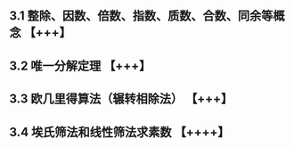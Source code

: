 ## 3.1 整除、因数、倍数、指数、质数、合数、同余等概念 【+++】

## 3.2 唯一分解定理 【+++】

## 3.3 欧几里得算法（辗转相除法） 【+++】

## 3.4 埃氏筛法和线性筛法求素数 【++++】